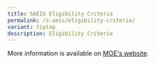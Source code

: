 ```yaml
---
title: SAEIS Eligibility Criteria
permalink: /s-aeis/eligibility-criteria/
variant: tiptap
description: Eligibility Criteria
---
```

<p>More information is available on <a href="https://www.moe.gov.sg/international-students/s-aeis/eligibility-criteria" rel="noopener nofollow" target="_blank">MOE's website</a>.</p>